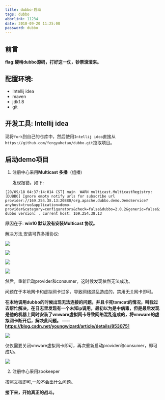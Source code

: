 ```yaml
---
title: dubbo-启动
tags: dubbo
abbrlink: 11234
date: 2018-09-20 11:25:08
password: dubbo
---
```


## 前言

**flag:硬啃dubbo源码，打好这一仗，钞票滚滚来。**

## 配置环境:

* Intellij idea
* maven
* jdk1.8
* git

## 开发工具: Intellij idea

现将`fork`到自己的仓库中，然后使用`Intellij idea`直接从`https://github.com/fengyuhetao/dubbo.git`拉取项目。

## 启动demo项目

1. 注册中心采用**Multicast 多播**（组播)

   发现报错，如下:

```
[20/09/18 04:37:14:014 CST] main  WARN multicast.MulticastRegistry:  [DUBBO] Ignore empty notify urls for subscribe url provider://169.254.38.13:20880/org.apache.dubbo.demo.DemoService?anyhost=true&application=demo-provider&category=configurators&check=false&dubbo=2.0.2&generic=false&interface=org.apache.dubbo.demo.DemoService&methods=sayHello&pid=4844&side=provider&timestamp=1537432631871, dubbo version: , current host: 169.254.38.13
```

原因在于: **win10 默认没有安装Multicast 协议。**

解决方法,安装可靠多播协议:

![](/assets/dubbo/TIM截图20180920164543.png)

![](/assets/dubbo/TIM截图20180920164747.png)

![](/assets/dubbo/TIM截图20180920164825.png)

![](/assets/dubbo/TIM截图20180920164936.png)

然后，重新启动provider和consumer，这时候发现依然无法成功。

问题在于本地网卡和虚拟网卡过多，导致网络混乱造成的，禁用无关网卡即可。

**在本地调用dubbo的时候出现无法连接的问题，并且卡死tomcat的情况，叫我过去帮忙解决，在日志里发现有一个未知ip调用，最初以为是中病毒，但是最后发现是他的机器上同时安装了vmware虚拟网卡导致网络混乱造成的，将vmware的虚拟网卡断开后，解决此问题。 ---- https://blog.csdn.net/youngwizard/article/details/8530751**

![](/assets/dubbo/TIM截图20180920173149.png)

仅仅需要关闭vmware虚拟网卡即可，再次重新启动provider和consumer，即可成功。

![](/assets/dubbo/TIM截图20180920173234.png)

2. 注册中心采用zookeeper

按照文档即可,一般不会出什么问题。

**接下来，开始真正的战斗。**

